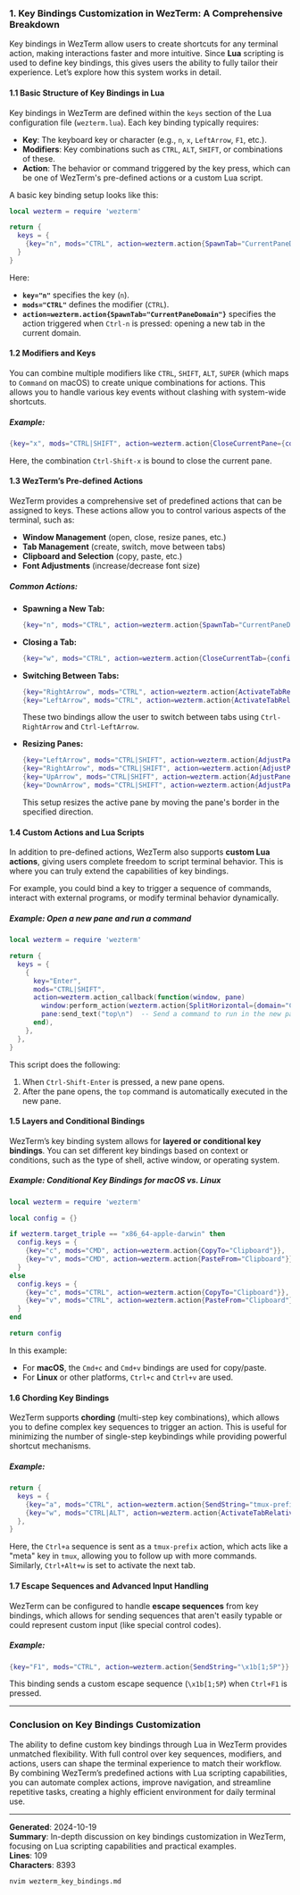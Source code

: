 ### 1. **Key Bindings Customization in WezTerm: A Comprehensive Breakdown**

Key bindings in WezTerm allow users to create shortcuts for any terminal action, making interactions faster and more intuitive. Since **Lua** scripting is used to define key bindings, this gives users the ability to fully tailor their experience. Let’s explore how this system works in detail.

#### 1.1 **Basic Structure of Key Bindings in Lua**

Key bindings in WezTerm are defined within the `keys` section of the Lua configuration file (`wezterm.lua`). Each key binding typically requires:

- **Key**: The keyboard key or character (e.g., `n`, `x`, `LeftArrow`, `F1`, etc.).
- **Modifiers**: Key combinations such as `CTRL`, `ALT`, `SHIFT`, or combinations of these.
- **Action**: The behavior or command triggered by the key press, which can be one of WezTerm's pre-defined actions or a custom Lua script.

A basic key binding setup looks like this:

```lua
local wezterm = require 'wezterm'

return {
  keys = {
    {key="n", mods="CTRL", action=wezterm.action{SpawnTab="CurrentPaneDomain"}},
  }
}
```

Here:

- **`key="n"`** specifies the key (`n`).
- **`mods="CTRL"`** defines the modifier (`CTRL`).
- **`action=wezterm.action{SpawnTab="CurrentPaneDomain"}`** specifies the action triggered when `Ctrl-n` is pressed: opening a new tab in the current domain.

#### 1.2 **Modifiers and Keys**

You can combine multiple modifiers like `CTRL`, `SHIFT`, `ALT`, `SUPER` (which maps to `Command` on macOS) to create unique combinations for actions. This allows you to handle various key events without clashing with system-wide shortcuts.

##### Example:

```lua
{key="x", mods="CTRL|SHIFT", action=wezterm.action{CloseCurrentPane={confirm=false}}}
```

Here, the combination `Ctrl-Shift-x` is bound to close the current pane.

#### 1.3 **WezTerm’s Pre-defined Actions**

WezTerm provides a comprehensive set of predefined actions that can be assigned to keys. These actions allow you to control various aspects of the terminal, such as:

- **Window Management** (open, close, resize panes, etc.)
- **Tab Management** (create, switch, move between tabs)
- **Clipboard and Selection** (copy, paste, etc.)
- **Font Adjustments** (increase/decrease font size)

##### Common Actions:

- **Spawning a New Tab:**
  ```lua
  {key="n", mods="CTRL", action=wezterm.action{SpawnTab="CurrentPaneDomain"}}
  ```
- **Closing a Tab:**
  ```lua
  {key="w", mods="CTRL", action=wezterm.action{CloseCurrentTab={confirm=false}}}
  ```
- **Switching Between Tabs:**

  ```lua
  {key="RightArrow", mods="CTRL", action=wezterm.action{ActivateTabRelative=1}},
  {key="LeftArrow", mods="CTRL", action=wezterm.action{ActivateTabRelative=-1}},
  ```

  These two bindings allow the user to switch between tabs using `Ctrl-RightArrow` and `Ctrl-LeftArrow`.

- **Resizing Panes:**
  ```lua
  {key="LeftArrow", mods="CTRL|SHIFT", action=wezterm.action{AdjustPaneSize={"Left", 1}}},
  {key="RightArrow", mods="CTRL|SHIFT", action=wezterm.action{AdjustPaneSize={"Right", 1}}},
  {key="UpArrow", mods="CTRL|SHIFT", action=wezterm.action{AdjustPaneSize={"Up", 1}}},
  {key="DownArrow", mods="CTRL|SHIFT", action=wezterm.action{AdjustPaneSize={"Down", 1}}},
  ```
  This setup resizes the active pane by moving the pane's border in the specified direction.

#### 1.4 **Custom Actions and Lua Scripts**

In addition to pre-defined actions, WezTerm also supports **custom Lua actions**, giving users complete freedom to script terminal behavior. This is where you can truly extend the capabilities of key bindings.

For example, you could bind a key to trigger a sequence of commands, interact with external programs, or modify terminal behavior dynamically.

##### Example: Open a new pane and run a command

```lua
local wezterm = require 'wezterm'

return {
  keys = {
    {
      key="Enter",
      mods="CTRL|SHIFT",
      action=wezterm.action_callback(function(window, pane)
        window:perform_action(wezterm.action{SplitHorizontal={domain="CurrentPaneDomain"}}, pane)
        pane:send_text("top\n")  -- Send a command to run in the new pane
      end),
    },
  },
}
```

This script does the following:

1. When `Ctrl-Shift-Enter` is pressed, a new pane opens.
2. After the pane opens, the `top` command is automatically executed in the new pane.

#### 1.5 **Layers and Conditional Bindings**

WezTerm’s key binding system allows for **layered or conditional key bindings**. You can set different key bindings based on context or conditions, such as the type of shell, active window, or operating system.

##### Example: Conditional Key Bindings for macOS vs. Linux

```lua
local wezterm = require 'wezterm'

local config = {}

if wezterm.target_triple == "x86_64-apple-darwin" then
  config.keys = {
    {key="c", mods="CMD", action=wezterm.action{CopyTo="Clipboard"}},
    {key="v", mods="CMD", action=wezterm.action{PasteFrom="Clipboard"}},
  }
else
  config.keys = {
    {key="c", mods="CTRL", action=wezterm.action{CopyTo="Clipboard"}},
    {key="v", mods="CTRL", action=wezterm.action{PasteFrom="Clipboard"}},
  }
end

return config
```

In this example:

- For **macOS**, the `Cmd+c` and `Cmd+v` bindings are used for copy/paste.
- For **Linux** or other platforms, `Ctrl+c` and `Ctrl+v` are used.

#### 1.6 **Chording Key Bindings**

WezTerm supports **chording** (multi-step key combinations), which allows you to define complex key sequences to trigger an action. This is useful for minimizing the number of single-step keybindings while providing powerful shortcut mechanisms.

##### Example:

```lua
return {
  keys = {
    {key="a", mods="CTRL", action=wezterm.action{SendString="tmux-prefix"}},
    {key="w", mods="CTRL|ALT", action=wezterm.action{ActivateTabRelative=1}},
  },
}
```

Here, the `Ctrl+a` sequence is sent as a `tmux-prefix` action, which acts like a "meta" key in `tmux`, allowing you to follow up with more commands. Similarly, `Ctrl+Alt+w` is set to activate the next tab.

#### 1.7 **Escape Sequences and Advanced Input Handling**

WezTerm can be configured to handle **escape sequences** from key bindings, which allows for sending sequences that aren't easily typable or could represent custom input (like special control codes).

##### Example:

```lua
{key="F1", mods="CTRL", action=wezterm.action{SendString="\x1b[1;5P"}}
```

This binding sends a custom escape sequence (`\x1b[1;5P`) when `Ctrl+F1` is pressed.

---

### Conclusion on Key Bindings Customization

The ability to define custom key bindings through Lua in WezTerm provides unmatched flexibility. With full control over key sequences, modifiers, and actions, users can shape the terminal experience to match their workflow. By combining WezTerm’s predefined actions with Lua scripting capabilities, you can automate complex actions, improve navigation, and streamline repetitive tasks, creating a highly efficient environment for daily terminal use.

---

**Generated**: 2024-10-19  
**Summary**: In-depth discussion on key bindings customization in WezTerm, focusing on Lua scripting capabilities and practical examples.  
**Lines**: 109  
**Characters**: 8393

```bash
nvim wezterm_key_bindings.md
```
